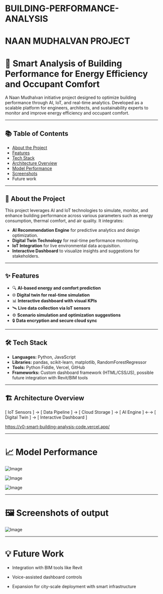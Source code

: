 # BUILDING-PERFORMANCE-ANALYSIS
# NAAN MUDHALVAN PROJECT
# 🏢 Smart Analysis of Building Performance for Energy Efficiency and Occupant Comfort

A Naan Mudhalvan initiative project designed to optimize building performance through AI, IoT, and real-time analytics. Developed as a scalable platform for engineers, architects, and sustainability experts to monitor and improve energy efficiency and occupant comfort.

---

## 📚 Table of Contents

- [About the Project](#about-the-project)
- [Features](#features)
- [Tech Stack](#tech-stack)
- [Architecture Overview](#architecture-overview)
- [Model Performance](#model-performance)
- [Screenshots](#screenshots)
- Future work

---

## 📖 About the Project

This project leverages AI and IoT technologies to simulate, monitor, and enhance building performance across various parameters such as energy consumption, thermal comfort, and air quality. It integrates:

- **AI Recommendation Engine** for predictive analytics and design optimization.
- **Digital Twin Technology** for real-time performance monitoring.
- **IoT Integration** for live environmental data acquisition.
- **Interactive Dashboard** to visualize insights and suggestions for stakeholders.

---

## ✨ Features

- 🔍 **AI-based energy and comfort prediction**
- 🌐 **Digital twin for real-time simulation**
- 📊 **Interactive dashboard with visual KPIs**
- 🛰 **Live data collection via IoT sensors**
- ⚙️ **Scenario simulation and optimization suggestions**
- 🔒 **Data encryption and secure cloud sync**

---

## 🛠 Tech Stack

- **Languages:** Python, JavaScript
- **Libraries:** pandas, scikit-learn, matplotlib, RandomForestRegressor
- **Tools:** Python Fiddle, Vercel, GitHub
- **Frameworks:** Custom dashboard framework (HTML/CSS/JS), possible future integration with Revit/BIM tools

---

## 🏗 Architecture Overview
   [ IoT Sensors ] → [ Data Pipeline ] → [ Cloud Storage ]
→
[ AI Engine ] ←→ [ Digital Twin ]
→
[ Interactive Dashboard ]

https://v0-smart-building-analysis-code.vercel.app/


---
# 📈 Model Performance
![Image](https://github.com/user-attachments/assets/44493c7c-5e26-4088-93e5-11f8face5b6c)

![Image](https://github.com/user-attachments/assets/aca2c372-1229-4eae-8c5b-3dee15914215)

![Image](https://github.com/user-attachments/assets/c075a2d0-8810-46e1-a7da-0b974c314849)

---
# 🖼 Screenshots of output
  ![Image](https://github.com/user-attachments/assets/76916b02-181b-454d-9f79-a481262e728d)

---
# 💡 Future Work
- Integration with BIM tools like Revit

- Voice-assisted dashboard controls

- Expansion for city-scale deployment with smart infrastructure


